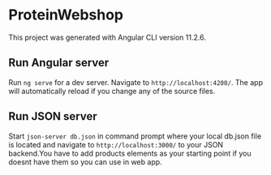 # ProteinWebshop

This project was generated with Angular CLI version 11.2.6.

## Run Angular server

Run `ng serve` for a dev server. Navigate to `http://localhost:4200/`. The app will automatically reload if you change any of the source files.

## Run JSON server

Start `json-server db.json` in command prompt where your local db.json file is located and navigate to `http://localhost:3000/` to your JSON backend.You have to add products elements as your starting point if you doesnt have them so you can use in web app.


